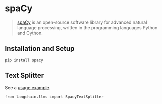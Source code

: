 spaCy
=====

> [spaCy](https://spacy.io/) is an open-source software library for advanced natural language processing, written in the programming languages Python and Cython.

Installation and Setup[](#installation-and-setup "Direct link to Installation and Setup")
------------------------------------------------------------------------------------------

    pip install spacy

Text Splitter[](#text-splitter "Direct link to Text Splitter")
---------------------------------------------------------------

See a [usage example](/docs/modules/data_connection/document_transformers/text_splitters/split_by_token.html#spacy).

    from langchain.llms import SpacyTextSplitter